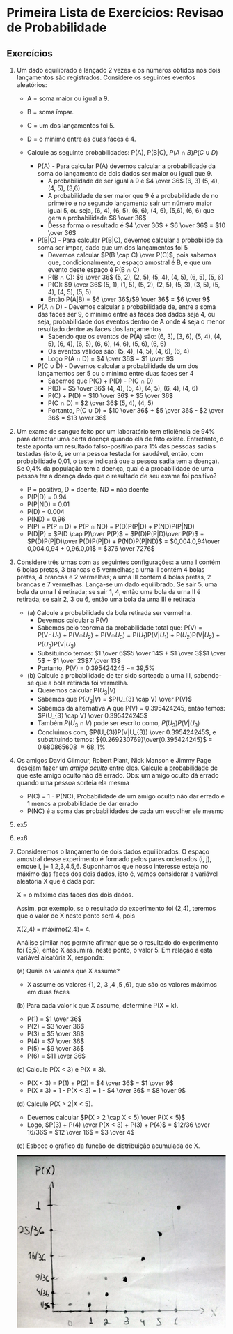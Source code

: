 # Primeira Lista de Exercícios: Revisao de Probabilidade

## Exercícios

1. Um dado equilibrado é lançado 2 vezes e os números obtidos nos dois lançamentos são registrados. Considere os seguintes eventos aleatórios:
   - A = soma maior ou igual a 9.
   - B = soma ı́mpar.
   - C = um dos lançamentos foi 5.
   - D = o mı́nimo entre as duas faces é 4.

   - Calcule as seguinte probabilidades: P(A), P(B|C), $P(A \cap B ) P(C \cup D)$
     - P(A) - Para calcular P(A) devemos calcular a probabilidade da soma do lançamento de dois dados ser maior ou igual que 9.
       - A probabilidade de ser igual a 9 é $4 \over 36$ (6, 3) (5, 4), (4, 5), (3,6)
       - A probabilidade de ser maior que 9 é a probabilidade de no primeiro e no segundo lançamento sair um número maior igual 5, ou seja, (6, 4), (6, 5), (6, 6), (4, 6), (5,6), (6, 6) que gera a probabilidade $6 \over 36$
       - Dessa forma o resultado é $4 \over 36$ + $6 \over 36$ = $10 \over 36$
     - P(B|C) - Para calcular P(B|C), devemos calcular a probabilide da soma ser impar, dado que um dos lançamentos foi 5
       - Devemos calcular $P(B \cap C) \over P(C)$, pois sabemos que, condicionalmente, o espaço amostral é B, e que um evento deste espaço é P(B $\cap$ C)
       - P(B $\cap$ C): $6 \over 36$ (5, 2), (2, 5), (5, 4), (4, 5), (6, 5), (5, 6)
       - P(C): $9 \over 36$ (5, 1), (1, 5), (5, 2), (2, 5), (5, 3), (3, 5), (5, 4), (4, 5), (5, 5)
       - Então P(A|B) = $6 \over 36$/$9 \over 36$ = $6 \over 9$
     - P(A $\cap$ D) - Devemos calcular a probabilidade de, entre a soma das faces ser 9, o mínimo entre as faces dos dados seja 4, ou seja, probabilidade dos eventos dentro de A onde 4 seja o menor resultado dentre as faces dos lançamentos
       - Sabendo que os eventos de P(A) são: (6, 3), (3, 6), (5, 4), (4, 5), (6, 4), (6, 5), (6, 6), (4, 6), (5, 6), (6, 6)
       - Os eventos válidos são: (5, 4), (4, 5), (4, 6), (6, 4)
       - Logo P(A $\cap$ D) = $4 \over 36$ = $1 \over 9$ 
     - P(C $\cup$ D) - Devemos calcular a probabilidade de um dos lançamentos ser 5 ou o mínimo entre duas faces ser 4
       - Sabemos que P(C) + P(D) - P(C $\cap$ D)
       - P(D) = $5 \over 36$ (4, 4), (5, 4), (4, 5), (6, 4), (4, 6)
       - P(C) + P(D) = $10 \over 36$ + $5 \over 36$
       - P(C $\cap$ D) = $2 \over 36$ (5, 4), (4, 5)
       - Portanto, P(C $\cup$ D) = $10 \over 36$ + $5 \over 36$ - $2 \over 36$ = $13 \over 36$

2. Um exame de sangue feito por um laboratório tem eficiência de 94% para detectar uma certa doença quando ela de fato existe. Entretanto, o teste aponta um resultado falso-positivo para 1% das pessoas sadias testadas (isto é, se uma pessoa testada for saudável, então, com probabilidade 0,01, o teste indicará que a pessoa sadia tem a doença). Se 0,4% da população tem a doença, qual é a probabilidade de uma pessoa ter a doença dado que o resultado de seu exame foi positivo?
   - P = positivo, D = doente, ND = não doente
   - P(P|D) = 0.94
   - P(P|ND) = 0.01
   - P(D) = 0.004
   - P(ND) = 0.96
   - P(P) = P(P $\cap$ D) + P(P $\cap$ ND) = P(D)P(P|D) + P(ND)P(P|ND)
   - P(D|P) = $P(D \cap P)\over P(P)$ = $P(D)P(P|D)\over P(P)$ = $P(D)P(P|D)\over P(D)P(P|D) + P(ND)P(P|ND)$ = $0,004.0,94\over 0,004.0,94 + 0,96.0,01$ = $376 \over 7276$

3. Considere três urnas com as seguintes configurações: a urna I contém 6 bolas pretas, 3 brancas e 5 vermelhas; a urna II contém 4 bolas pretas, 4 brancas e 2 vermelhas; a urna III contém 4 bolas pretas, 2 brancas e 7 vermelhas. Lança-se um dado equilibrado.  Se sair 5, uma bola da urna I é retirada; se sair 1, 4, então uma bola da urna II é retirada; se sair 2, 3 ou 6, então uma bola da urna III é retirada
   - (a) Calcule a probabilidade da bola retirada ser vermelha.
     - Devemos calcular a P(V)
     - Sabemos pelo teorema da probabilidade total que: P(V) = P(V$\cap U_{1}$) + P(V$\cap U_{2}$) + P(V$\cap U_{3}$) = P($U_{1}$)P(V|$U_{1}$) + P($U_{2}$)P(V|$U_{2}$) + P($U_{3}$)P(V|$U_{3}$)
     - Subsituindo temos: $1 \over 6$$5 \over 14$ + $1 \over 3$$1 \over 5$ + $1 \over 2$$7 \over 13$
     - Portanto, P(V) = 0.395424245 ~= 39,5% 
   - (b) Calcule a probabilidade de ter sido sorteada a urna III, sabendo-se que a bola retirada foi vermelha.
     - Queremos calcular P($U_{3}|V$)
     - Sabemos que P($U_{3}|V$) = $P(U_{3} \cap V) \over P(V)$
     - Sabemos da alternativa A que P(V) = 0.395424245, então temos: $P(U_{3} \cap V) \over 0.395424245$
     - Também $P(U_{3} \cap V)$ pode ser escrito como, $P(U_{3})P(V|U_{3})$
     - Concluimos com, $P(U_{3})P(V|U_{3}) \over 0.395424245$, e substituindo temos: ${0.269230769}\over{0.395424245}$ = 0.680865608 $\approx 68,1\%$

4. Os amigos David Gilmour, Robert Plant, Nick Manson e Jimmy Page desejam fazer um *amigo oculto* entre eles. Calcule a probabilidade de que este amigo oculto não dê errado. Obs: um amigo oculto dá errado quando uma pessoa sorteia ela mesma
   - P(C) = 1 - P(NC), Probabilidade de um amigo oculto não dar errado é 1 menos a probabilidade de dar errado
   - P(NC) é a soma das probabilidades de cada um escolher ele mesmo

5. ex5
6. ex6
7. Consideremos o lançamento de dois dados equilibrados. O espaço amostral desse experimento é formado pelos pares ordenados (i, j), emque i, j= 1,2,3,4,5,6.  Suponhamos que nosso interesse esteja no máximo das faces dos dois dados, isto é, vamos considerar a variável aleatória X que é dada por:

    X = o máximo das faces dos dois dados.

    Assim, por exemplo, se o resultado do  experimento foi (2,4), teremos que o valor de X neste ponto será 4, pois

    X(2,4) = máximo{2,4}= 4.

    Análise similar nos permite afirmar que se o resultado do experimento foi (5,5), então X assumirá, neste ponto, o valor 5. Em relação a esta variável aleatória X, responda:

    (a) Quais os valores que X assume?
      - X assume os valores {1, 2, 3 ,4 ,5 ,6}, que são os valores máximos em duas faces

    (b) Para cada valor k que X assume, determine P(X = k).
      - P(1) = $1 \over 36$
      - P(2) = $3 \over 36$
      - P(3) = $5 \over 36$
      - P(4) = $7 \over 36$
      - P(5) = $9 \over 36$
      - P(6) = $11 \over 36$

    (c) Calcule P(X < 3) e P(X ≥ 3).
      - P(X < 3) = P(1) + P(2) = $4 \over 36$ = $1 \over 9$ 
      - P(X ≥ 3) = 1 - P(X < 3) = 1 - $4 \over 36$ = $8 \over 9$

    (d) Calcule P(X > 2|X < 5).
      - Devemos calcular $P(X > 2 \cap X < 5) \over P(X < 5)$
      - Logo, $P(3) + P(4) \over P(X < 3) + P(3) + P(4)$ = $12/36 \over 16/36$ = $12 \over 16$ = $3 \over 4$

    (e) Esboce o gráfico da função de distribuição acumulada de X.

    ![fda](fda.png)
